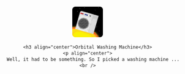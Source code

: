<br />
<div align="center">
    <a href="">
        <img src="assets/logo.png" alt="Logo" width="80" height="80">
    </a>

    <h3 align="center">Orbital Washing Machine</h3>
    <p align="center">
        Well, it had to be something. So I picked a washing machine ...
    <br />
</div>
